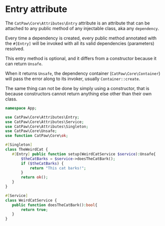 # Entry attribute

The `CatPaw\Core\Attributes\Entry` attribute is an attribute that can be attached to any public method of any injectable class, aka any `dependency`.

Every time a dependency is created, every public method annotated with the `#[Entry]` will be invoked with all its valid dependencies (parameters) resolved.


This entry method is optional, and it differs from a constructor because it can return `Unsafe`.

When it returns `Unsafe`, the dependency container (`CatPaw\Core\Container`) will pass the error along to its invoker, usually `Container::create`.


The same thing can not be done by simply using a constructor, that is because constructors cannot return anything else other than their own class.

 ```php
namespace App;

use CatPaw\Core\Attributes\Entry;
use CatPaw\Core\Attributes\Service;
use CatPaw\Core\Attributes\Singleton;
use CatPaw\Core\Unsafe;
use function CatPaw\Core\ok;

#[Singleton]
class TheWeirdCat {
    #[Entry] public function setup(WeirdCatService $service):Unsafe{
        $theCatBarks = $service->doesTheCatBark();
        if ($theCatBarks) {
            return "This cat barks!";
        }
        return ok();
    }
}

#[Service]
class WeirdCatService {
    public function doesTheCatBark():bool{
        return true;
    }
}
 ```
